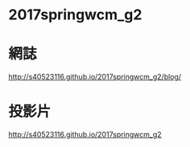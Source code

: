 # 2017springwcm_g2
# 網誌 
http://s40523116.github.io/2017springwcm_g2/blog/
# 投影片 
http://s40523116.github.io/2017springwcm_g2
